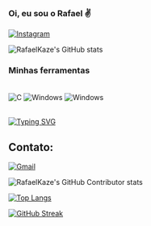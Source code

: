 ### Oi, eu sou o Rafael ✌
[![Instagram](https://img.shields.io/badge/Instagram-E4405F?style=for-the-badge&logo=instagram&logoColor=white)](https://www.instagram.com/rafaelkaze)

![RafaelKaze's GitHub stats](https://github-readme-stats.vercel.app/api?username=rafaelkaze&theme=merko&show_icons=true)

### Minhas ferramentas
<div style="display: inline_block"><br/>
 <img align="center" alt="C" src="https://img.shields.io/badge/C-00599C?style=for-the-badge&logo=c&logoColor=white" /> 
 <img align="center" alt="Windows" src="https://img.shields.io/badge/Windows-0078D6?style=for-the-badge&logo=windows&logoColor=white" />
 <img align="center" alt="Windows" src="https://img.shields.io/badge/Ubuntu-E95420?style=for-the-badge&logo=ubuntu&logoColor=white" /> 
</div><br/>

[![Typing SVG](https://readme-typing-svg.demolab.com/?lines=Estudante+de+engenharia+de+software)](https://git.io/typing-svg)

## Contato:
[![Gmail](https://img.shields.io/badge/Gmail-D14836?style=for-the-badge&logo=gmail&logoColor=white)](https://contatorafaelkaze@gmail.com)

![RafaelKaze's GitHub Contributor stats](https://github-contributor-stats.vercel.app/api?username=rafaelkaze)

[![Top Langs](https://github-readme-stats.vercel.app/api/top-langs/?username=rafaelkaze)](https://github.com/anuraghazra/github-readme-stats)

[![GitHub Streak](https://streak-stats.demolab.com/?user=rafaelkaze)](https://git.io/streak-stats)

